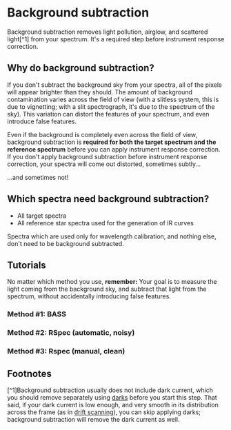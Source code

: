 # Background subtraction

Background subtraction removes light pollution, airglow, and scattered light[^1] from your spectrum. It's a required step before instrument response correction.

## Why do background subtraction?

If you don't subtract the background sky from your spectra, all of the pixels will appear brighter than they should. The amount of background contamination varies across the field of view (with a slitless system, this is due to vignetting; with a slit spectrograph, it's due to the spectrum of the sky). This variation can distort the features of your spectrum, and even introduce false features.

Even if the background is completely even across the field of view, background subtraction is **required for both the target spectrum and the reference spectrum** before you can apply instrument response correction. If you don't apply background subtraction before instrument response correction, your spectra will come out distorted, sometimes subtly...

...and sometimes not!

## Which spectra need background subtraction?

- All target spectra
- All reference star spectra used for the generation of IR curves

Spectra which are used only for wavelength calibration, and nothing else, don't need to be background subtracted.

## Tutorials

No matter which method you use, **remember:** Your goal is to measure the light coming from the background sky, and subtract that light from the spectrum, without accidentally introducing false features.

### Method #1: BASS 

### Method #2: RSpec (automatic, noisy)

### Method #3: Rspec (manual, clean)


## Footnotes

[^1]Background subtraction usually does not include dark current, which you should remove separately using [darks](darks.md) before you start this step. That said, if your dark current is low enough, and very smooth in its distribution across the frame (as in [drift scanning](../steps%20to%20capture%20a%20slitless%20spectrum/extra%20-%20drift%20scanning.md)), you can skip applying darks; background subtraction will remove the dark current as well.
